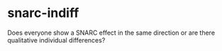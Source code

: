 # snarc-indiff
Does everyone show a SNARC effect in the same direction or are there qualitative individual differences?

